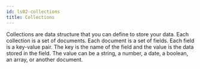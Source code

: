 ```yaml
---
id: ls02-collections
title: Collections
---
```


Collections are data structure that you can define to store your data. Each collection is a set of documents. Each document is a set of fields. Each field is a key-value pair. The key is the name of the field and the value is the data stored in the field. The value can be a string, a number, a date, a boolean, an array, or another document.
